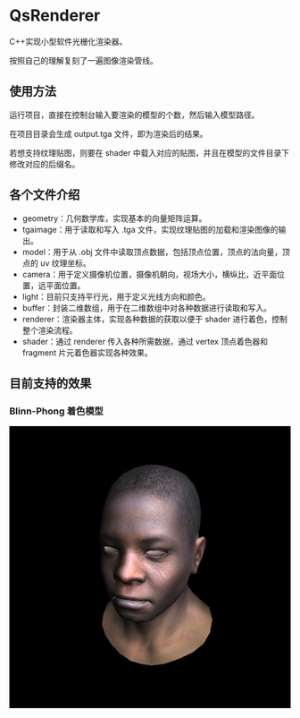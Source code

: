 # QsRenderer
C++实现小型软件光栅化渲染器。

按照自己的理解复刻了一遍图像渲染管线。



## 使用方法

运行项目，直接在控制台输入要渲染的模型的个数，然后输入模型路径。

在项目目录会生成 output.tga 文件，即为渲染后的结果。

若想支持纹理贴图，则要在 shader 中载入对应的贴图，并且在模型的文件目录下修改对应的后缀名。



## 各个文件介绍

- geometry：几何数学库，实现基本的向量矩阵运算。
- tgaimage：用于读取和写入 .tga 文件，实现纹理贴图的加载和渲染图像的输出。
- model：用于从 .obj 文件中读取顶点数据，包括顶点位置，顶点的法向量，顶点的 uv 纹理坐标。
- camera：用于定义摄像机位置，摄像机朝向，视场大小，横纵比，近平面位置，远平面位置。
- light：目前只支持平行光，用于定义光线方向和颜色。
- buffer：封装二维数组，用于在二维数组中对各种数据进行读取和写入。
- renderer：渲染器主体，实现各种数据的获取以便于 shader 进行着色，控制整个渲染流程。
- shader：通过 renderer 传入各种所需数据，通过 vertex 顶点着色器和 fragment 片元着色器实现各种效果。



## 目前支持的效果



### Blinn-Phong 着色模型

![](https://raw.githubusercontent.com/QSQiHai/QsRenderer/master/images/Blinn-Phong.png)







